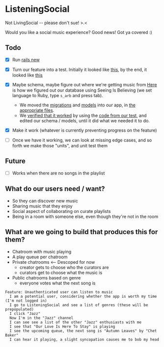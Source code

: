 ListeningSocial
===============

Not LivingSocial -- please don't sue! >.<

Would you like a social music experience? Good news! Got ya covered :)


Todo
----

- [x] Run [rails new](https://github.com/JoshCheek/listening_social/commit/2ff3800f18069d4532d13597d0dc37e53f4c30fd)
- [x] Turn our feature into a test.
      Initially it looked like [this](https://github.com/JoshCheek/listening_social/commit/6c4620d4ad4bd19116e14abb758f0e2a0991c423),
      by the end, it looked like [this](https://github.com/JoshCheek/listening_social/blob/8661d5328e70f7aaebb1f3e8e72e11132cca46f2/spec/features/unauthenticated_users_can_listen_to_music_spec.rb#L3)
- [x] Maybe schema, maybe figure out where we're getting music from
      [Here](https://gist.github.com/JoshCheek/6a452bc4e39a9aea2088)
      is how we figured out our database using Seeing Is Believing
      (we set language to Ruby, type `s_arb` and press tab).
  * We moved the [migrations](https://gist.github.com/JoshCheek/6a452bc4e39a9aea2088#file-migrations_and_models-rb-L11)
    and [models](https://gist.github.com/JoshCheek/6a452bc4e39a9aea2088#file-migrations_and_models-rb-L28)
    into our app, in [the appropriate files](https://github.com/JoshCheek/listening_social/commit/b5d852c1dd5abdf40dde24f2f3c8063a341d35c7).
  * We [verified that it worked](https://gist.github.com/JoshCheek/6a452bc4e39a9aea2088#file-migrations_and_models-rb-L50)
    by using the [code from our test](https://github.com/JoshCheek/listening_social/commit/4447cee320d0b6afcb4a5fb596dd9a236eaefaa9),
    and edited our schema / models, until it did what we needed it to do.
- [x] Make it work (whatever is currently preventing progress on the feature)
- [ ] Once we have it working, we can look at missing edge cases, and so forth we make those "units", and unit test them


Future
------

- [ ] Works when there are no songs in the playlist


What do our users need / want?
------------------------------

* So they can discover new music
* Sharing music that they enjoy
* Social aspect of collaborating on curate playlists
* Being in a room with someone else, even though they're not in the room

What are we going to build that produces this for them?
-------------------------------------------------------

* Chatroom with music playing
* A play queue per chatroom
* Private chatrooms <-- Descoped for now
  * creator gets to choose who the curators are
  * curators get to choose what the music is
* Public chatrooms based on genre
  * everyone votes what the next song is


```
Feature: Unauthenticated user can listen to music
  I am a potential user, considering whether the app is worth my time (I'm not logged in)
  I go to ListeningSocial and see a list of genres (these will be prepopulated)
  I click "Jazz"
  Now I'm in the "Jazz" channel
  I can see see a list of the other "Jazz" enthusiasts with me
  I see that "Our Love Is Here To Stay" is playing
  I see the upcoming queue, the next song is "Autumn Leaves" by "Chet Baker"
  I can hear it playing, a slight syncopation causes me to bob my head
```

